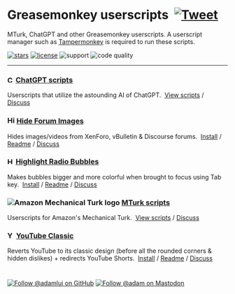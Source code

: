 # Greasemonkey userscripts &nbsp;[![Tweet](https://img.shields.io/twitter/url/http/shields.io.svg?style=social)](https://twitter.com/intent/tweet?text=Just%20discovered%20these%20epic%20userscripts!&url=https://github.com/adamlui/userscripts&hashtags=greasemonkey,userscripts,javascript)
MTurk, ChatGPT and other Greasemonkey userscripts. A userscript manager such as [Tampermonkey](https://www.tampermonkey.net/) is required to run these scripts.

[![stars](https://img.shields.io/github/stars/adamlui/userscripts)](https://github.com/adamlui/userscripts/stargazers)
[![license](https://img.shields.io/badge/License-MIT-green.svg)](LICENSE.md)
![support](https://img.shields.io/badge/Support-Chrome/Firefox/Edge/Opera/Safari-989898.svg)
![code quality](https://img.shields.io/codefactor/grade/github/adamlui/userscripts)

---

### <picture><source media="(prefers-color-scheme: dark)" srcset="https://i.imgur.com/RduASbD.png"><img width=15 alt="ChatGPT logo" src="https://openai.com/favicon.ico"></picture> [ChatGPT scripts](chatgpt)
Userscripts that utilize the astounding AI of ChatGPT. &nbsp;[View scripts](chatgpt) / [Discuss](https://github.com/adamlui/userscripts/discussions)

### <picture><source media="(prefers-color-scheme: dark)" srcset="https://i.imgur.com/EuMNOTX.png"><img width=17 alt="Hide Forum Images logo" src="https://i.imgur.com/TABwyUq.png"></picture> [Hide Forum Images](hide-forum-images)
Hides images/videos from XenForo, vBulletin & Discourse forums. &nbsp;[Install](https://greasyfork.org/scripts/12639/code/hide-forum-images.user.js) / [Readme](hide-forum-images/README.md) / [Discuss](https://github.com/adamlui/userscripts/discussions)

### <img alt="Highlight Radio Bubbles logo" src="https://i.imgur.com/ribh0wE.png" width=15> [Highlight Radio Bubbles](highlight-radio-bubbles)
Makes bubbles bigger and more colorful when brought to focus using Tab key. &nbsp;[Install](https://greasyfork.org/scripts/26311/code/highlight-radio-bubbles.user.js) / [Readme](highlight-radio-bubbles/README.md) / [Discuss](https://github.com/adamlui/userscripts/discussions)

### <img alt="Amazon Mechanical Turk logo" src="https://www.mturk.com/assets/images/favicon.ico"> [MTurk scripts](mturk)
Userscripts for Amazon's Mechanical Turk. &nbsp;[View scripts](mturk) / [Discuss](https://github.com/adamlui/userscripts/discussions)

### <img alt="YouTube Classic logo" src="https://i.imgur.com/9vzrMBf.png" width=16> [YouTube Classic](youtube-classic)
Reverts YouTube to its classic design (before all the rounded corners & hidden dislikes) + redirects YouTube Shorts. &nbsp;[Install](https://ytclassic.com/us/code/youtube-classic.user.js) / [Readme](youtube-classic/README.md) / [Discuss](https://github.com/adamlui/userscripts/discussions)

#

[![Follow @adamlui on GitHub](https://img.shields.io/github/followers/adamlui?label=Follow%20%40adamlui&style=social "GitHub")](https://github.com/adamlui)
<a href="https://elonsucks.org/@adam" target="_blank"><img align="bottom" src="https://img.shields.io/mastodon/follow/109387703022229926?domain=https%3A%2F%2Felonsucks.org&style=social" alt="Follow @adam on Mastodon" title="Mastodon"></a>
